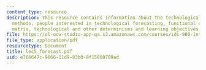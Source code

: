 ```yaml
---
content_type: resource
description: This resource contains information about the technological forecasting
  methods, people interested in technological forecasting, functional classification
  matrix, technological and other determinisms and learning objectives.
file: https://ol-ocw-studio-app-qa.s3.amazonaws.com/courses/ids-900-integrating-doctoral-seminar-on-emerging-technologies-fall-2005/e766647c966611d983b08f15808709ad_lec5_forecast.pdf
file_type: application/pdf
resourcetype: Document
title: lec5_forecast.pdf
uid: e766647c-9666-11d9-83b0-8f15808709ad
---
```

